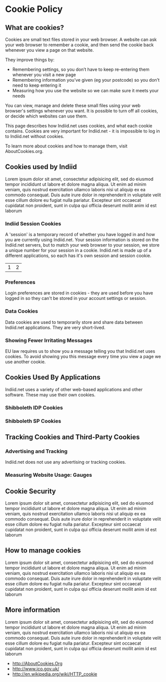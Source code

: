 # Cookie Policy

## What are cookies?

Cookies are small text files stored in your web browser. A website can ask your web browser to remember a cookie, and then send the cookie back whenever you view a page on that website. 

They improve things by:

* Remembering settings, so you don’t have to keep re-entering them whenever you visit a new page
* Remembering information you’ve given (eg your postcode) so you don’t need to keep entering it
* Measuring how you use the website so we can make sure it meets your needs

You can view, manage and delete these small files using your web browser's settings whenever you want. It is possible to turn off all cookies, or decide which websites can use them.

This page describes how Indiid.net uses cookies, and what each cookie contains. Cookies are very important for Indiid.net - it is impossible to log in to Indiid.net without cookies.

To learn more about cookies and how to manage them, visit AboutCookies.org. 

## Cookies used by Indiid
Lorem ipsum dolor sit amet, consectetur adipisicing elit, sed do eiusmod tempor incididunt ut labore et dolore magna aliqua. Ut enim ad minim veniam, quis nostrud exercitation ullamco laboris nisi ut aliquip ex ea commodo consequat. Duis aute irure dolor in reprehenderit in voluptate velit esse cillum dolore eu fugiat nulla pariatur. Excepteur sint occaecat cupidatat non proident, sunt in culpa qui officia deserunt mollit anim id est laborum

### Indiid Session Cookies
A 'session' is a temporary record of whether you have logged in and how you are currently using Indiid.net. Your session information is stored on the Indiid.net servers, but to match your web browser to your session, we store a unique number for your session in a cookie. Indiid.net is made up of a different applications, so each has it's own session and session cookie.

<table>
  <row>
    <td>1</td>
    <td>2</td>
  </row>
</table>

### Preferences
Login preferences are stored in cookies - they are used before you have logged in so they can't be stored in your account settings or session.

### Data Cookies 
Data cookies are used to temporarily store and share data between Indiid.net applications. They are very short-lived.

### Showing Fewer Irritating Messages

EU law requires us to show you a message telling you that Indiid.net uses cookies. To avoid showing you this message every time you view a page we use another cookie.

## Cookies Used By Applications

Indiid.net uses a variety of other web-based applications and other software. These may use their own cookies.

### Shibboleth IDP Cookies

### Shibboleth SP Cookies

## Tracking Cookies and Third-Party Cookies

### Advertising and Tracking

Indiid.net does not use any advertising or tracking cookies.

### Measuring Website Usage: Gauges


## Cookie Security
Lorem ipsum dolor sit amet, consectetur adipisicing elit, sed do eiusmod tempor incididunt ut labore et dolore magna aliqua. Ut enim ad minim veniam, quis nostrud exercitation ullamco laboris nisi ut aliquip ex ea commodo consequat. Duis aute irure dolor in reprehenderit in voluptate velit esse cillum dolore eu fugiat nulla pariatur. Excepteur sint occaecat cupidatat non proident, sunt in culpa qui officia deserunt mollit anim id est laborum

## How to manage cookies
Lorem ipsum dolor sit amet, consectetur adipisicing elit, sed do eiusmod tempor incididunt ut labore et dolore magna aliqua. Ut enim ad minim veniam, quis nostrud exercitation ullamco laboris nisi ut aliquip ex ea commodo consequat. Duis aute irure dolor in reprehenderit in voluptate velit esse cillum dolore eu fugiat nulla pariatur. Excepteur sint occaecat cupidatat non proident, sunt in culpa qui officia deserunt mollit anim id est laborum

## More information
Lorem ipsum dolor sit amet, consectetur adipisicing elit, sed do eiusmod tempor incididunt ut labore et dolore magna aliqua. Ut enim ad minim veniam, quis nostrud exercitation ullamco laboris nisi ut aliquip ex ea commodo consequat. Duis aute irure dolor in reprehenderit in voluptate velit esse cillum dolore eu fugiat nulla pariatur. Excepteur sint occaecat cupidatat non proident, sunt in culpa qui officia deserunt mollit anim id est laborum

* http://AboutCookies.Org
* http://www.ico.gov.uk/
* http://en.wikipedia.org/wiki/HTTP_cookie